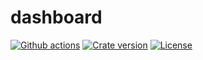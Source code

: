 # dashboard

[![Github actions](https://github.com/rellfy/dashboard/workflows/Build/badge.svg)](https://github.com/rellfy/dashboard/actions)
[![Crate version](https://img.shields.io/crates/v/dashboard.svg)](https://crates.io/crates/dashboard)
[![License](https://img.shields.io/badge/License-MIT-blue.svg)](https://github.com/rellfy/dashboard/blob/master/LICENSE)